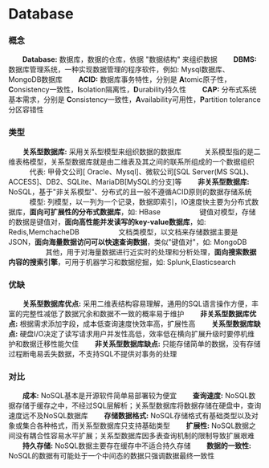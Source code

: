 # Database
### 概念
&emsp;&emsp;**Database:** 数据库，数据的仓库，依据 "数据结构" 来组织数据
&emsp;&emsp;**DBMS:** 数据库管理系统，一种实现数据管理的程序软件，例如: Mysql数据库、MongoDB数据库
&emsp;&emsp;**ACID:** 数据库事务特性，分别是 **A**tomic原子性，**C**onsistency一致性，**I**solation隔离性，**D**urability持久性
&emsp;&emsp;**CAP:** 分布式系统基本需求，分别是 **C**onsistency一致性，**A**vailability可用性，**P**artition tolerance分区容错性
### 类型
&emsp;&emsp;**关系型数据库:** 采用关系型模型来组织数据的数据库
&emsp;&emsp;&emsp;关系模型指的是二维表格模型，关系型数据库就是由二维表及其之间的联系所组成的一个数据组织
&emsp;&emsp;&emsp;代表: 甲骨文公司[ Oracle、Mysql]、微软公司[SQL Server(MS SQL)、ACCESS]、DB2、SQLite、MariaDB[MySQL的分支]等
&emsp;&emsp;**非关系型数据库:** NoSQL，基于"非关系模型"、分布式的且一般不遵循ACID原则的数据存储系统
&emsp;&emsp;&emsp;模型: 列模型，以一列为一个记录，数据即索引，IO速度快主要为分布式数据库，**面向可扩展性的分布式数据库**，如: HBase
&emsp;&emsp;&emsp;&emsp;&emsp; 键值对模型，存储的数据是键值对，**面向高性能并发读写的key-value数据库**，如: Redis,MemchacheDB
&emsp;&emsp;&emsp;&emsp;&emsp; 文档类模型，以文档来存储数据主要是JSON，**面向海量数据访问可以快速查询数据**，类似"键值对"，如: MongoDB
&emsp;&emsp;&emsp;&emsp;&emsp; 其他，用于对海量数据进行近实时的处理和分析处理，**面向搜索数据内容的搜索引擎**，可用于机器学习和数据挖掘，如: Splunk,Elasticsearch
### 优缺
&emsp;&emsp;**关系型数据库优点:** 采用二维表结构容易理解，通用的SQL语言操作方便，丰富的完整性减低了数据冗余和数据不一致的概率易于维护
&emsp;&emsp;**非关系型数据库优点:** 根据需求添加字段，成本低查询速度快效率高，扩展性高
&emsp;&emsp;**关系型数据库缺点:** 硬盘I/O决定了读写请求用户并发性高低，效率低在横向扩展升级时要停机维护和数据迁移性能欠佳
&emsp;&emsp;**非关系型数据库缺点:** 只能存储简单的数据，没有存储过程断电易丢失数据，不支持SQL不提供对事务的处理
### 对比
&emsp;&emsp;**成本:** NoSQL基本是开源软件简单易部署较为便宜
&emsp;&emsp;**查询速度:** NoSQL数据存储于缓存之中，不经过SQL层解析；关系型数据库将数据存储在硬盘中，查询速度远不及NoSQL数据库
&emsp;&emsp;**存储数据格式:** NoSQL存储格式有基础类型以及对象或集合各种格式，而关系型数据库只支持基础类型
&emsp;&emsp;**扩展性:** NoSQL数据之间没有耦合性容易水平扩展；关系型数据库因多表查询机制的限制导致扩展艰难
&emsp;&emsp;**持久存储:** NoSQL数据主要存在缓存中不适合持久存储
&emsp;&emsp;**数据的一致性:** NoSQL的数据有可能处于一个中间态的数据只强调数据最终一致性


